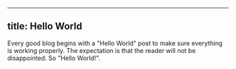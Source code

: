 -----
title: Hello World
-----
Every good blog begins with a "Hello World" post to make sure everything is working properly. The expectation is that the reader will not be disappointed. So "Hello World!". 